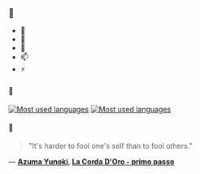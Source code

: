 ### 👋

- 🔭
- 🌱
- 💬
- 📫
- ⚡

#### 🧏

[![Most used languages](https://github-readme-stats-aynah.vercel.app/api/top-langs/?username=aynh&theme=solarized-dark&langs_count=6&layout=compact&hide_title=true)](https://github.com/anuraghazra/github-readme-stats#gh-dark-mode-only)
[![Most used languages](https://github-readme-stats-aynah.vercel.app/api/top-langs/?username=aynh&theme=solarized-light&langs_count=6&layout=compact&hide_title=true)](https://github.com/anuraghazra/github-readme-stats#gh-light-mode-only)

#### 💬

> "It's harder to fool one's self than to fool others."

&mdash; [**Azuma Yunoki**](https://myanimelist.net/character.php?q=Azuma%20Yunoki&cat=character), [**La Corda D'Oro - primo passo**](https://myanimelist.net/search/all?q=La%20Corda%20D'Oro%20-%20primo%20passo&cat=all)
